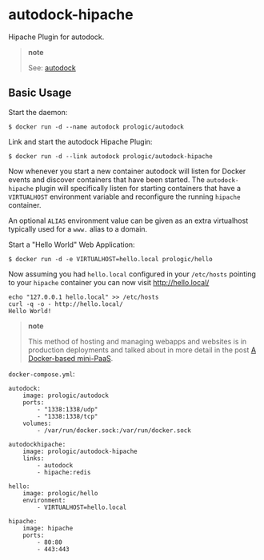 autodock-hipache
================

Hipache Plugin for autodock.

> **note**
>
> See: [autodock](https://github.com/prologic/autodock)

Basic Usage
-----------

Start the daemon:

    $ docker run -d --name autodock prologic/autodock

Link and start the autodock Hipache Plugin:

    $ docker run -d --link autodock prologic/autodock-hipache

Now whenever you start a new container autodock will listen for Docker events and discover containers that have been started. The `autodock-hipache` plugin will specifically listen for starting containers that have a `VIRTUALHOST` environment variable and reconfigure the running `hipache` container.

An optional `ALIAS` environment value can be given as an extra virtualhost typically used for a `www.` alias to a domain.

Start a "Hello World" Web Application:

    $ docker run -d -e VIRTUALHOST=hello.local prologic/hello

Now assuming you had `hello.local` configured in your `/etc/hosts` pointing to your `hipache` container you can now visit <http://hello.local/>

    echo "127.0.0.1 hello.local" >> /etc/hosts
    curl -q -o - http://hello.local/
    Hello World!

> **note**
>
> This method of hosting and managing webapps and websites is in production deployments and talked about in more detail in the post [A Docker-based mini-PaaS](http://shortcircuit.net.au/~prologic/blog/article/2015/03/24/a-docker-based-mini-paas/).

`docker-compose.yml`:

``` {.sourceCode .yaml}
autodock:
    image: prologic/autodock
    ports:
        - "1338:1338/udp"
        - "1338:1338/tcp"
    volumes:
        - /var/run/docker.sock:/var/run/docker.sock

autodockhipache:
    image: prologic/autodock-hipache
    links:
        - autodock
        - hipache:redis

hello:
    image: prologic/hello
    environment:
        - VIRTUALHOST=hello.local

hipache:
    image: hipache
    ports:
        - 80:80
        - 443:443
```
